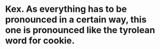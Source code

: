 Kex. As everything has to be pronounced in a certain way, this one is pronounced like the tyrolean word for cookie.
===

